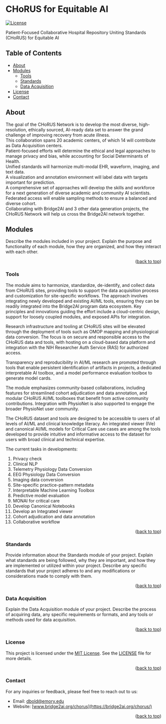 <a name="readme-top"></a>

# CHoRUS for Equitable AI
[![License](https://img.shields.io/badge/license-MIT-blue.svg)](https://opensource.org/licenses/MIT)

Patient-Focused Collaborative Hospital Repository Uniting Standards (CHoRUS) for Equitable AI

## Table of Contents

- [About](#about)
- [Modules](#modules)
  - [Tools](#tools)
  - [Standards](#standards)
  - [Data Acquisition](#data-acquisition)
- [License](#license)
- [Contact](#contact)


## About
The goal of the CHoRUS Network is to develop the most diverse, high-resolution, ethically sourced, AI-ready data set to answer the grand challenge of improving recovery from acute illness.
<br/>
This collaboration spans 20 academic centers, of which 14 will contribute as Data Acquisition centers.
<br/>
Patient-focused efforts will determine the ethical and legal approaches to manage privacy and bias, while accounting for Social Determinants of Health.
<br/>
Unified standards will harmonize multi-modal EHR, waveform, imaging, and text data.
<br/>
A visualization and annotation environment will label data with targets important for prediction.
<br/>
A comprehensive set of approaches will develop the skills and workforce for a next generation of diverse academic and community AI scientists.
<br/>
Federated access will enable sampling methods to ensure a balanced and diverse cohort.
<br/>
Collaborating with Bridge2AI and 3 other data generation projects, the CHoRUS Network will help us cross the Bridge2AI network together.

## Modules

Describe the modules included in your project. Explain the purpose and functionality of each module, how they are organized, and how they interact with each other.
<p align="right">(<a href="#readme-top">back to top</a>)</p>

### Tools

The module aims to harmonize, standardize, de-identify, and collect data from CHoRUS sites, providing tools to support the data acquisition process and customization for site-specific workflows. The approach involves integrating newly developed and existing AI/ML tools, ensuring they can be readily integrated into the Bridge2AI program data ecosystem. Key principles and innovations guiding the effort include a cloud-centric design, support for loosely coupled modules, and exposed APIs for integration. 

Research infrastructure and tooling at CHoRUS sites will be elevated through the deployment of tools such as OMOP mapping and physiological data conversion. The focus is on secure and responsible access to the CHoRUS data and tools, with hosting on a cloud-based data platform and integration with the NIH Researcher Auth Service (RAS) for authorized access.

Transparency and reproducibility in AI/ML research are promoted through tools that enable persistent identification of artifacts in projects, a dedicated interpretable AI toolbox, and a model performance evaluation toolbox to generate model cards.

The module emphasizes community-based collaborations, including features for streamlined cohort adjudication and data annotation, and modular CHoRUS AI/ML toolboxes that benefit from active community contributions. Integration with PhysioNet is also supported to engage the broader PhysioNet user community.

The CHoRUS dataset and tools are designed to be accessible to users of all levels of AI/ML and clinical knowledge literacy. An integrated viewer (IVe) and canonical AI/ML models for Critical Care use cases are among the tools developed to provide intuitive and informative access to the dataset for users with broad clinical and technical expertise.

The current tasks in developments: 
1. Privacy check 
2. Clinical NLP
3. Telemetry Physiology Data Conversion
4. EEG Physiology Data Conversion
5. Imaging data conversion
6. Site-specific practice-pattern metadata
7. Interpretable Machine Learning Toolbox
8. Predictive model evaluation
9. MONAI for critical care
10. Develop Canonical Notebooks
11. Develop an Integrated viewer
12. Cohort adjudication and data annotation
13. Collaborative workflow

<p align="right">(<a href="#readme-top">back to top</a>)</p>

### Standards

Provide information about the Standards module of your project. Explain what standards are being followed, why they are important, and how they are implemented or utilized within your project. Describe any specific standards that your project adheres to and any modifications or considerations made to comply with them.
<p align="right">(<a href="#readme-top">back to top</a>)</p>

### Data Acquisition

Explain the Data Acquisition module of your project. Describe the process of acquiring data, any specific requirements or formats, and any tools or methods used for data acquisition.
<p align="right">(<a href="#readme-top">back to top</a>)</p>

### License

This project is licensed under the [MIT License](https://opensource.org/licenses/MIT). See the [LICENSE](LICENSE) file for more details.
<p align="right">(<a href="#readme-top">back to top</a>)</p>

### Contact

For any inquiries or feedback, please feel free to reach out to us:

- Email: [dbold@emory.edu](mailto:delgersuren.bold@emory.edu) 
- Website: [www.bridge2ai.org/chorus](https://bridge2ai.org/chorus/)
<p align="right">(<a href="#readme-top">back to top</a>)</p>


